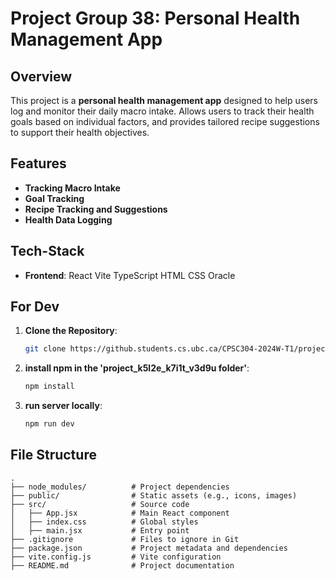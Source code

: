 # Project Group 38: Personal Health Management App

## Overview
This project is a **personal health management app** designed to help users log and monitor their daily macro intake. Allows users to track their health goals based on individual factors, and provides tailored recipe suggestions to support their health objectives.

## Features
- **Tracking Macro Intake**
- **Goal Tracking**
- **Recipe Tracking and Suggestions**
- **Health Data Logging**

## Tech-Stack
- **Frontend**: React Vite TypeScript HTML CSS Oracle  

## For Dev
1. **Clone the Repository**: 
   ```bash
   git clone https://github.students.cs.ubc.ca/CPSC304-2024W-T1/project_k5l2e_k7i1t_v3d9u/
2. **install npm in the 'project_k5l2e_k7i1t_v3d9u folder'**: 
   ```bash
   npm install
3. **run server locally**: 
   ```bash
   npm run dev
   
## File Structure

```plaintext
.
├── node_modules/          # Project dependencies
├── public/                # Static assets (e.g., icons, images)
├── src/                   # Source code
│   ├── App.jsx            # Main React component
│   ├── index.css          # Global styles
│   ├── main.jsx           # Entry point
├── .gitignore             # Files to ignore in Git
├── package.json           # Project metadata and dependencies
├── vite.config.js         # Vite configuration
├── README.md              # Project documentation
